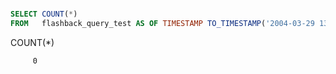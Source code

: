 ```sql

SELECT COUNT(*)
FROM   flashback_query_test AS OF TIMESTAMP TO_TIMESTAMP('2004-03-29 13:34:12', 'YYYY-MM-DD HH24:MI:SS');


```

  COUNT(*)

         0

